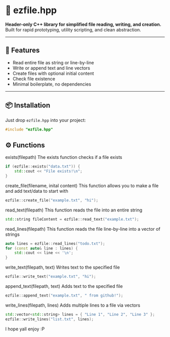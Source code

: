 # 📁 ezfile.hpp

**Header-only C++ library for simplified file reading, writing, and creation.**  
Built for rapid prototyping, utility scripting, and clean abstraction.

---

## 🚀 Features

- Read entire file as string or line-by-line
- Write or append text and line vectors
- Create files with optional initial content
- Check file existence
- Minimal boilerplate, no dependencies

---

## 📦 Installation

Just drop `ezfile.hpp` into your project:

```cpp
#include "ezfile.hpp"
```

## ⚙️ Functions

exists(filepath)
The exists function checks if a file exists
```cpp
if (ezfile::exists("data.txt")) {
    std::cout << "File exists!\n";
}
```

create_file(filename, inital content)
This function allows you to make a file and add text/data to start with
```cpp
ezfile::create_file("example.txt", "hi");
```

read_text(filepath)
This function reads the file into an entire string
```cpp
std::string fileContent = ezfile::read_text("example.txt");
```

read_lines(filepath)
This function reads the file line-by-line into a vector of strings
```cpp
auto lines = ezfile::read_lines("todo.txt");
for (const auto& line : lines) {
    std::cout << line << '\n';
}
```
write_text(filepath, text)
Writes text to the specified file
```cpp
ezfile::write_text("example.txt", "hi");
```

append_text(filepath, text)
Adds text to the specified file
```cpp
ezfile::append_text("example.txt", " from github!");
```

write_lines(filepath, lines)
Adds multiple lines to a file via vectors
```cpp
std::vector<std::string> lines = { "Line 1", "Line 2", "Line 3" };
ezfile::write_lines("list.txt", lines);
```

 
I hope yall enjoy :P
